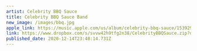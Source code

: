 ```yaml
---
artist: Celebrity BBQ Sauce
title: Celebrity BBQ Sauce Band
new_image: /images/bbq.jpg
apple_link: https://music.apple.com/us/album/celebrity-bbq-sauce/1539294533
link: https://www.dropbox.com/s/svvw42h9tfg2n38/CelebrityBBQSauce.zip?dl=0
published_date: 2020-12-14T23:48:14.731Z
---
```

